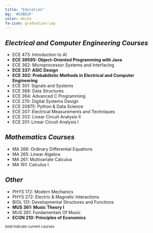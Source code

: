 ```yaml
---
title: "Education"
bg: '#63BD2F'
color: white
fa-icon: graduation-cap
---
```


## _Electrical and Computer Engineering Courses_
 - ECE 473: Introduction to AI
 - __ECE 39595: Object-Oriented Programming with Java__
 - ECE 362: Microprocessor Systems and Interfacing
 - __ECE 337: ASIC Design__
 - __ECE 302: Probabilistic Methods in Electrical and Computer Engineering__
 - ECE 301: Signals and Systems
 - ECE 368: Data Structures
 - ECE 264: Advanced C Programming
 - ECE 270: Digital Systems Design
 - ECE 20875: Python & Data Science 
 - ECE 207: Electrical Measurements and Techniques
 - ECE 202: Linear Circuit Analysis &#8545;
 - ECE 201: Linear Circuit Analysis &#8544;

## _Mathematics Courses_
 - MA 266: Ordinary Differential Equations
 - MA 265: Linear Algebra
 - MA 261: Multivariate Calculus
 - MA 161: Calculus &#8544;

## _Other_
 - PHYS 172: Modern Mechanics
 - PHYS 272: Electric & Magnetic Interactions
 - BIOL 131: Developmental Structures and Functions
 - __MUS 361: Music Theory &#8544;__
 - MUS 261: Fundamentals Of Music
 - __ECON 210: Principles of Economics__


<small>bold indicate current courses</small>
